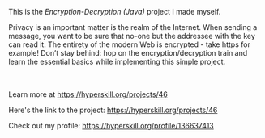This is the *Encryption-Decryption (Java)* project I made myself.


<p>Privacy is an important matter is the realm of the Internet. When sending a message, you want to be sure that no-one but the addressee with the key can read it. The entirety of the modern Web is encrypted - take https for example! Don’t stay behind: hop on the encryption/decryption train and learn the essential basics while implementing this simple project.</p><br/><br/>Learn more at <a href="https://hyperskill.org/projects/46?utm_source=ide&utm_medium=ide&utm_campaign=ide&utm_content=project-card">https://hyperskill.org/projects/46</a>

Here's the link to the project: https://hyperskill.org/projects/46

Check out my profile: https://hyperskill.org/profile/136637413